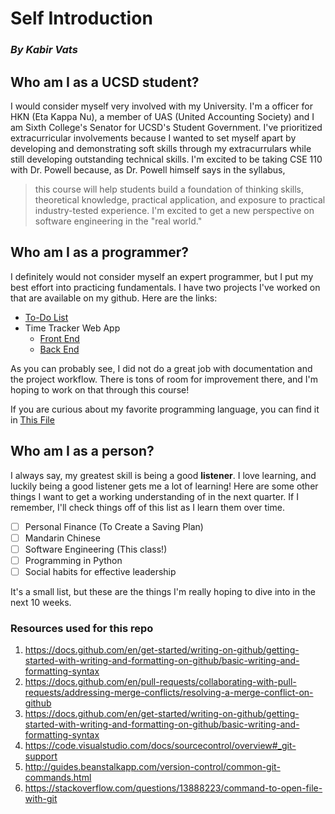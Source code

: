 # Self Introduction
### *By Kabir Vats*
## Who am I as a UCSD student?

I would consider myself very involved with my University. I'm a officer for HKN (Eta Kappa Nu), a member of UAS (United Accounting Society) and I am Sixth College's Senator for UCSD's Student Government. I've prioritized extracurricular involvements because I wanted to set myself apart by developing and demonstrating soft skills through my extracurrulars while still developing outstanding technical skills. I'm excited to be taking CSE 110 with Dr. Powell because, as Dr. Powell himself says in the syllabus,
> this course will help students build a foundation of thinking skills, theoretical knowledge, practical application, and exposure to practical industry-tested experience.
I'm excited to get a new perspective on software engineering in the "real world."

## Who am I as a programmer?

I definitely would not consider myself an expert programmer, but I put my best effort into practicing fundamentals. I have two projects I've worked on that are available on my github. Here are the links:

* [To-Do List](https://github.com/kabir-vats/flow-control)
* Time Tracker Web App
  * [Front End](https://github.com/kabir-vats/TimeTrackerReact)
  * [Back End](https://github.com/kabir-vats/TimeTrackerAPI)

As you can probably see, I did not do a great job with documentation and the project workflow. There is tons of room for improvement there, and I'm hoping to work on that through this course!

If you are curious about my favorite programming language, you can find it in [This File](./README.md)

## Who am I as a person?

I always say, my greatest skill is being a good **listener**. I love learning, and luckily being a good listener gets me a lot of learning! Here are some other things I want to get a working understanding of in the next quarter. If I remember, I'll check things off of this list as I learn them over time.

- [ ] Personal Finance (To Create a Saving Plan)
- [ ] Mandarin Chinese
- [ ] Software Engineering (This class!)
- [ ] Programming in Python
- [ ] Social habits for effective leadership

It's a small list, but these are the things I'm really hoping to dive into in the next 10 weeks.

### Resources used for this repo

1. https://docs.github.com/en/get-started/writing-on-github/getting-started-with-writing-and-formatting-on-github/basic-writing-and-formatting-syntax
2. https://docs.github.com/en/pull-requests/collaborating-with-pull-requests/addressing-merge-conflicts/resolving-a-merge-conflict-on-github
3. https://docs.github.com/en/get-started/writing-on-github/getting-started-with-writing-and-formatting-on-github/basic-writing-and-formatting-syntax
4. https://code.visualstudio.com/docs/sourcecontrol/overview#_git-support
5. http://guides.beanstalkapp.com/version-control/common-git-commands.html
6. https://stackoverflow.com/questions/13888223/command-to-open-file-with-git
